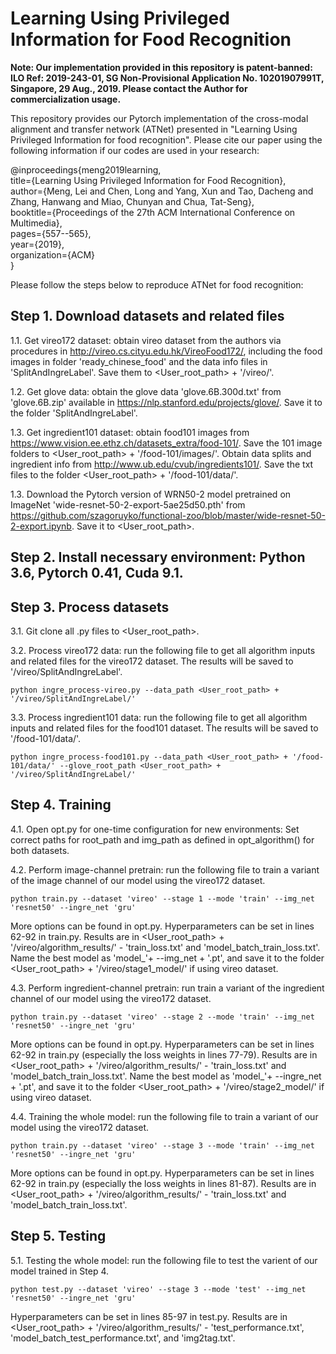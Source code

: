 # Learning Using Privileged Information for Food Recognition

**Note: Our implementation provided in this repository is patent-banned: ILO Ref: 2019-243-01, SG Non-Provisional Application No. 10201907991T, Singapore, 29 Aug., 2019. Please contact the Author for commercialization usage.**  

This repository provides our Pytorch implementation of the cross-modal alignment and transfer network (ATNet) presented in "Learning Using Privileged Information for food recognition". Please cite our paper using the following information if our codes are used in your research:

@inproceedings{meng2019learning,\
  title={Learning Using Privileged Information for Food Recognition},\
  author={Meng, Lei and Chen, Long and Yang, Xun and Tao, Dacheng and Zhang, Hanwang and Miao, Chunyan and Chua, Tat-Seng},\
  booktitle={Proceedings of the 27th ACM International Conference on Multimedia},\
  pages={557--565},\
  year={2019},\
  organization={ACM}\
}


Please follow the steps below to reproduce ATNet for food recognition:

## Step 1. Download datasets and related files

1.1. Get vireo172 dataset: obtain vireo dataset from the authors via procedures in http://vireo.cs.cityu.edu.hk/VireoFood172/, including the food images in folder 'ready_chinese_food' and the data info files in 'SplitAndIngreLabel'. Save them to <User_root_path> + '/vireo/'.

1.2. Get glove data: obtain the glove data 'glove.6B.300d.txt' from 'glove.6B.zip' available in https://nlp.stanford.edu/projects/glove/. Save it to the folder 'SplitAndIngreLabel'.

1.3. Get ingredient101 dataset: obtain food101 images from https://www.vision.ee.ethz.ch/datasets_extra/food-101/. Save the 101 image folders to <User_root_path> + '/food-101/images/'. Obtain data splits and ingredient info from http://www.ub.edu/cvub/ingredients101/. Save the txt files to the folder <User_root_path> + '/food-101/data/'.

1.3. Download the Pytorch version of WRN50-2 model pretrained on ImageNet 'wide-resnet-50-2-export-5ae25d50.pth' from https://github.com/szagoruyko/functional-zoo/blob/master/wide-resnet-50-2-export.ipynb. Save it to <User_root_path>.

## Step 2. Install necessary environment: Python 3.6, Pytorch 0.41, Cuda 9.1.

## Step 3. Process datasets

3.1. Git clone all .py files to <User_root_path>.


3.2. Process vireo172 data: run the following file to get all algorithm inputs and related files for the vireo172 dataset. The results will be saved to '/vireo/SplitAndIngreLabel'.

`python ingre_process-vireo.py --data_path <User_root_path> + '/vireo/SplitAndIngreLabel/'`  


3.3. Process ingredient101 data: run the following file to get all algorithm inputs and related files for the food101 dataset. The results will be saved to '/food-101/data/'.

`python ingre_process-food101.py --data_path <User_root_path> + '/food-101/data/' --glove_root_path <User_root_path> + '/vireo/SplitAndIngreLabel/'`

## Step 4. Training

4.1. Open opt.py for one-time configuration for new environments: Set correct paths for root_path and img_path as defined in opt_algorithm() for both datasets.

4.2. Perform image-channel pretrain: run the following file to train a variant of the image channel of our model using the vireo172 dataset.

`python train.py --dataset 'vireo' --stage 1 --mode 'train' --img_net 'resnet50' --ingre_net 'gru'`

More options can be found in opt.py. Hyperparameters can be set in lines 62-92 in train.py. Results are in <User_root_path> + '/vireo/algorithm_results/' - 'train_loss.txt' and 'model_batch_train_loss.txt'. Name the best model as 'model_'+ --img_net + '.pt', and save it to the folder <User_root_path> + '/vireo/stage1_model/' if using vireo dataset.

4.3. Perform ingredient-channel pretrain: run  train a variant of the ingredient channel of our model using the vireo172 dataset.

`python train.py --dataset 'vireo' --stage 2 --mode 'train' --img_net 'resnet50' --ingre_net 'gru'` 

More options can be found in opt.py. Hyperparameters can be set in lines 62-92 in train.py (especially the loss weights in lines 77-79). Results are in <User_root_path> + '/vireo/algorithm_results/' - 'train_loss.txt' and 'model_batch_train_loss.txt'. Name the best model as 'model_'+ --ingre_net + '.pt', and save it to the folder <User_root_path> + '/vireo/stage2_model/' if using vireo dataset.

4.4. Training the whole model: run the following file to train a variant of our model using the vireo172 dataset.

`python train.py --dataset 'vireo' --stage 3 --mode 'train' --img_net 'resnet50' --ingre_net 'gru'` 

More options can be found in opt.py. Hyperparameters can be set in lines 62-92 in train.py (especially the loss weights in lines 81-87). Results are in <User_root_path> + '/vireo/algorithm_results/' - 'train_loss.txt' and 'model_batch_train_loss.txt'.

## Step 5. Testing

5.1. Testing the whole model: run the following file to test the varient of our model trained in Step 4. 

`python test.py --dataset 'vireo' --stage 3 --mode 'test' --img_net 'resnet50' --ingre_net 'gru'`  

Hyperparameters can be set in lines 85-97 in test.py. Results are in <User_root_path> + '/vireo/algorithm_results/' - 'test_performance.txt', 'model_batch_test_performance.txt', and 'img2tag.txt'. 
